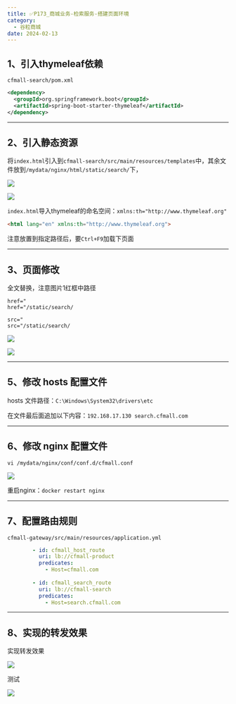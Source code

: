 ```yaml
---
title: ✅P173_商城业务-检索服务-搭建页面环境
category:
  - 谷粒商城
date: 2024-02-13
---
```


<!-- more -->

## 1、引入thymeleaf依赖

`cfmall-search/pom.xml`

```xml
<dependency>
  <groupId>org.springframework.boot</groupId>
  <artifactId>spring-boot-starter-thymeleaf</artifactId>
</dependency>
```

---

## 2、引入静态资源

将`index.html`引入到`cfmall-search/src/main/resources/templates`中，其余文件放到`/mydata/nginx/html/static/search/`下，

![](https://cfmall-hello.oss-cn-beijing.aliyuncs.com/img/202312/83a52e0dc0f576bb2041b63c0026415b.png#id=pyefm&originHeight=429&originWidth=356&originalType=binary&ratio=1&rotation=0&showTitle=false&status=done&style=none&title=)

![](https://cfmall-hello.oss-cn-beijing.aliyuncs.com/img/202312/d6b4dcdb82be496102f09df72bba836c.png#id=XLI6D&originHeight=246&originWidth=986&originalType=binary&ratio=1&rotation=0&showTitle=false&status=done&style=none&title=)

`index.html`导入thymeleaf的命名空间：`xmlns:th="http://www.thymeleaf.org"`
```html
<html lang="en" xmlns:th="http://www.thymeleaf.org">
```

注意放置到指定路径后，要`Ctrl+F9`加载下页面

---

## 3、页面修改

全文替换，注意图片1红框中路径

```
href="		
href="/static/search/

src="
src="/static/search/
```

![](https://cfmall-hello.oss-cn-beijing.aliyuncs.com/img/202312/9631700bef38010d21834be7470458ee.png#id=rOQmt&originHeight=355&originWidth=837&originalType=binary&ratio=1&rotation=0&showTitle=false&status=done&style=none&title=)

![](https://cfmall-hello.oss-cn-beijing.aliyuncs.com/img/202312/00c71dc8adf3456f1fbe3bcf0b702de6.png#id=iOBg4&originHeight=271&originWidth=749&originalType=binary&ratio=1&rotation=0&showTitle=false&status=done&style=none&title=)

---

## 5、修改 hosts 配置文件

hosts 文件路径：`C:\Windows\System32\drivers\etc`

在文件最后面追加以下内容：`192.168.17.130 search.cfmall.com`

---

## 6、修改 nginx 配置文件

`vi /mydata/nginx/conf/conf.d/cfmall.conf`

![](https://cfmall-hello.oss-cn-beijing.aliyuncs.com/img/202312/9284998cf9509cbd9cabd3376e79ca29.png#id=LMGhd&originHeight=135&originWidth=606&originalType=binary&ratio=1&rotation=0&showTitle=false&status=done&style=none&title=)

重启nginx：`docker restart nginx`

---

## 7、配置路由规则

`cfmall-gateway/src/main/resources/application.yml`

```yaml
        - id: cfmall_host_route
          uri: lb://cfmall-product
          predicates:
            - Host=cfmall.com
            
	    - id: cfmall_search_route
          uri: lb://cfmall-search
          predicates:
            - Host=search.cfmall.com
```

---

## 8、实现的转发效果

实现转发效果

![](https://cfmall-hello.oss-cn-beijing.aliyuncs.com/img/202312/227482053632751ba367d6d5c2195e3c.png#id=mI3lx&originHeight=458&originWidth=1209&originalType=binary&ratio=1&rotation=0&showTitle=false&status=done&style=none&title=)

测试

![](https://cfmall-hello.oss-cn-beijing.aliyuncs.com/img/202312/a08ed91eaf2af34fe00721ad4914d808.png#id=fZz78&originHeight=992&originWidth=1298&originalType=binary&ratio=1&rotation=0&showTitle=false&status=done&style=none&title=)
